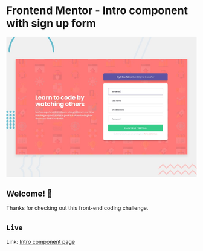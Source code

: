 # Frontend Mentor - Intro component with sign up form

![Design preview for the Intro component with sign up form coding challenge](./design/desktop-preview.jpg)

## Welcome! 👋

Thanks for checking out this front-end coding challenge.

## `Live`

Link: [Intro component page](https://intro-component-with-signup-form-master-blush.vercel.app)
